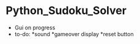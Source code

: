# Python_Sudoku_Solver
- Gui on progress 
 - to-do: 
      *sound
      *gameover display
      *reset button